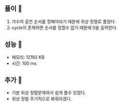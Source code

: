 ## 풀이 🎈

1. 가수의 출연 순서를 정해야되기 때문에 위상 정렬로 풀었다.
2. cycle이 존재하면 순서를 정할수 없기 때문에 0을 출력한다.

## 성능 🎃

- 메모리: 12192 KB
- 시간: 100 ms

## 추가 🎀

- 기본 위상 정렬문제여서 쉽게 풀수 있었다.
- 위상 정렬 주기적으로 봐줘야겠다.
